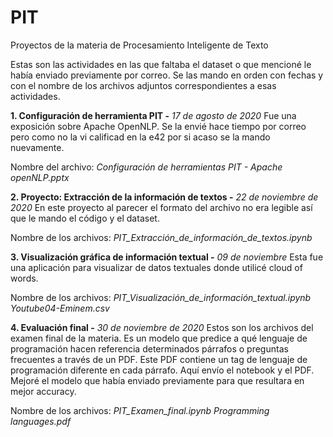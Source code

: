 # PIT
Proyectos de la materia de Procesamiento Inteligente de Texto

Estas son las actividades en las que faltaba el dataset o que mencioné le había enviado previamente por correo. Se las mando en orden con fechas y con el nombre de los archivos adjuntos correspondientes a esas actividades.



**1. Configuración de herramienta PIT -** *17 de agosto de 2020*
  Fue una exposición sobre Apache OpenNLP. Se la envié hace tiempo por correo pero como no la vi calificad en la e42 por si acaso se la mando nuevamente.

  Nombre del archivo: 
    *Configuración de herramientas PIT - Apache openNLP.pptx*

**2.  Proyecto: Extracción de la información de textos -** *22 de noviembre de 2020*
  En este proyecto al parecer el formato del archivo no era legible así que le mando el código y el dataset.

  Nombre de los archivos:
    *PIT_Extracción_de_información_de_textos.ipynb*

**3. Visualización gráfica de información textual -** *09 de noviembre*
  Esta fue una aplicación para visualizar de datos textuales donde utilicé cloud of words.

  Nombre de los archivos:
    *PIT_Visualización_de_información_textual.ipynb*
    *Youtube04-Eminem.csv*

**4. Evaluación final -** *30 de noviembre de 2020*
  Estos son los archivos del examen final de la materia. Es un modelo que predice a qué lenguaje de programación hacen referencia determinados párrafos o preguntas frecuentes a través de un PDF. Este PDF contiene un tag de lenguaje de programación diferente en cada párrafo. Aquí envío el notebook y el PDF.
Mejoré el modelo que había enviado previamente para que resultara en mejor accuracy.

  Nombre de los archivos:
    *PIT_Examen_final.ipynb
    Programming languages.pdf*
